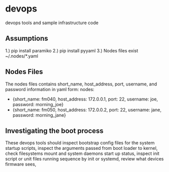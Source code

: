 # devops
devops tools and sample infrastructure code

## Assumptions
1.) pip install paramiko
2.) pip install pyyaml
3.) Nodes files exist ~/.nodes/*.yaml

## Nodes Files
The nodes files contains short_name, host_address, port, username, and password information in yaml form:
nodes:
 - {short_name: fm040, host_address: 172.0.0.1, port: 22, username: joe, password: morning_joe}
 - {short_name: fm050, host_address: 172.0.0.2, port: 22, username: jane, password: morning_jane}

## Investigating the boot process
These devops tools should inspect bootstrap config files for the system startup scripts, inspect the arguments passed from boot loader to kernel, check filesystems mount and system daemons start up status, inspect init script or unit files running sequence by init or systemd, review what devices firmware sees, 
